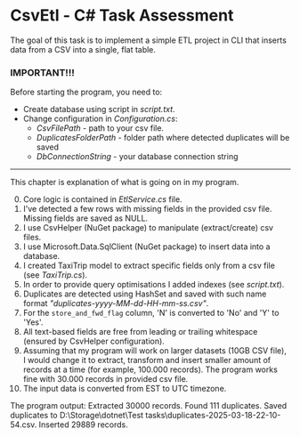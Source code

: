 # CsvEtl - C# Task Assessment

The goal of this task is to implement a simple ETL project in CLI that inserts data from a CSV into a single, flat table.

### IMPORTANT!!! 
Before starting the program, you need to:
- Create database using script in *script.txt*. 
- Change configuration in *Configuration.cs*:
   - *CsvFilePath* - path to your csv file.
   - *DuplicatesFolderPath* - folder path where detected duplicates will be saved
   - *DbConnectionString* - your database connection string

---

This chapter is explanation of what is going on in my program. 

0. Core logic is contained in *EtlService.cs* file.
1. I've detected a few rows with missing fields in the provided csv file. Missing fields are saved as NULL.
2. I use CsvHelper (NuGet package) to manipulate (extract/create) csv files.
3. I use Microsoft.Data.SqlClient (NuGet package) to insert data into a database.
4. I created TaxiTrip model to extract specific fields only from a csv file (see *TaxiTrip.cs*).
5. In order to provide query optimisations I added indexes (see *script.txt*).
6. Duplicates are detected using HashSet and saved with such name format *"duplicates-yyyy-MM-dd-HH-mm-ss.csv"*.
7. For the `store_and_fwd_flag` column, 'N' is converted to 'No' and 'Y' to 'Yes'.
8. All text-based fields are free from leading or trailing whitespace (ensured by CsvHelper configuration).
9. Assuming that my program will work on larger datasets (10GB CSV file), I would change it to extract, transform and insert smaller amount of records at a time (for example, 100.000 records). The program works fine with 30.000 records in provided csv file. 
10. The input data is converted from EST to UTC timezone.

The program output:
Extracted 30000 records.
Found 111 duplicates. Saved duplicates to D:\Storage\dotnet\Test tasks\duplicates-2025-03-18-22-10-54.csv.
Inserted 29889 records.
